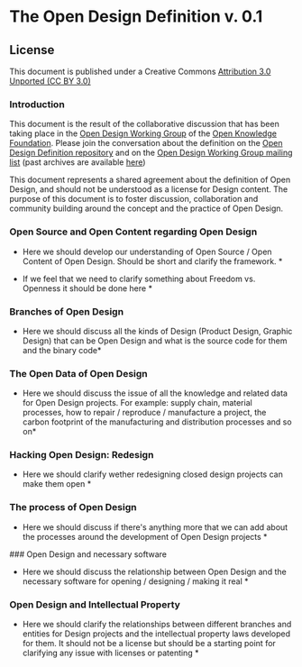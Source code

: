 The Open Design Definition v. 0.1
=================================

License
-------
This document is published under a Creative Commons [Attribution 3.0 Unported (CC BY 3.0)](http://creativecommons.org/licenses/by/3.0/deed.en_US)


### Introduction

This document is the result of the collaborative discussion that has been taking place in the [Open Design Working Group](http://design.okfn.org/) of the [Open Knowledge Foundation](http://okfn.org/).
Please join the conversation about the definition on the [Open Design Definition repository](https://github.com/OpenDesign-WorkingGroup/Open-Design-Definition) and on the [Open Design Working Group mailing list](http://lists.okfn.org/mailman/listinfo/opendesign) (past archives are available [here](http://lists.okfn.org/pipermail/opendesign/))

This document represents a shared agreement about the definition of Open Design, and should not be understood as a license for Design content. The purpose of this document is to foster discussion, collaboration and community building around the concept and the practice of Open Design.


### Open Source and Open Content regarding Open Design

* Here we should develop our understanding of Open Source / Open Content of Open Design. Should be short and clarify the framework. *

* If we feel that we need to clarify something about Freedom vs. Openness it should be done here * 

### Branches of Open Design

* Here we should discuss all the kinds of Design (Product Design, Graphic Design) that can be Open Design and what is the source code for them and the binary code*


### The Open Data of Open Design

* Here we should discuss the issue of all the knowledge and related data for Open Design projects. For example: supply chain, material processes, how to repair / reproduce / manufacture a project, the carbon footprint of the manufacturing and distribution processes and so on*

### Hacking Open Design: Redesign

* Here we should clarify wether redesigning closed design projects can make them open *

### The process of Open Design

* Here we should discuss if there's anything more that we can add about the processes around the development of Open Design projects *

### Open Design and necessary software

* Here we should discuss the relationship between Open Design and the necessary software for opening / designing / making it real * 

### Open Design and Intellectual Property

* Here we should clarify the relationships between different branches and entities for Design projects and the intellectual property laws developed for them. It should not be a license but should be a starting point for clarifying any issue with licenses or patenting  *